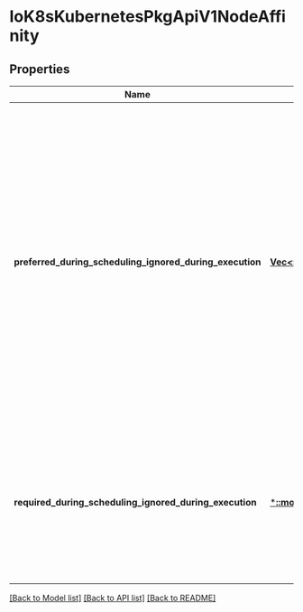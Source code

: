# IoK8sKubernetesPkgApiV1NodeAffinity

## Properties
Name | Type | Description | Notes
------------ | ------------- | ------------- | -------------
**preferred_during_scheduling_ignored_during_execution** | [**Vec<::models::IoK8sKubernetesPkgApiV1PreferredSchedulingTerm>**](io.k8s.kubernetes.pkg.api.v1.PreferredSchedulingTerm.md) | The scheduler will prefer to schedule pods to nodes that satisfy the affinity expressions specified by this field, but it may choose a node that violates one or more of the expressions. The node that is most preferred is the one with the greatest sum of weights, i.e. for each node that meets all of the scheduling requirements (resource request, requiredDuringScheduling affinity expressions, etc.), compute a sum by iterating through the elements of this field and adding \&quot;weight\&quot; to the sum if the node matches the corresponding matchExpressions; the node(s) with the highest sum are the most preferred. | [optional] [default to null]
**required_during_scheduling_ignored_during_execution** | [***::models::IoK8sKubernetesPkgApiV1NodeSelector**](io.k8s.kubernetes.pkg.api.v1.NodeSelector.md) | If the affinity requirements specified by this field are not met at scheduling time, the pod will not be scheduled onto the node. If the affinity requirements specified by this field cease to be met at some point during pod execution (e.g. due to an update), the system may or may not try to eventually evict the pod from its node. | [optional] [default to null]

[[Back to Model list]](../README.md#documentation-for-models) [[Back to API list]](../README.md#documentation-for-api-endpoints) [[Back to README]](../README.md)


